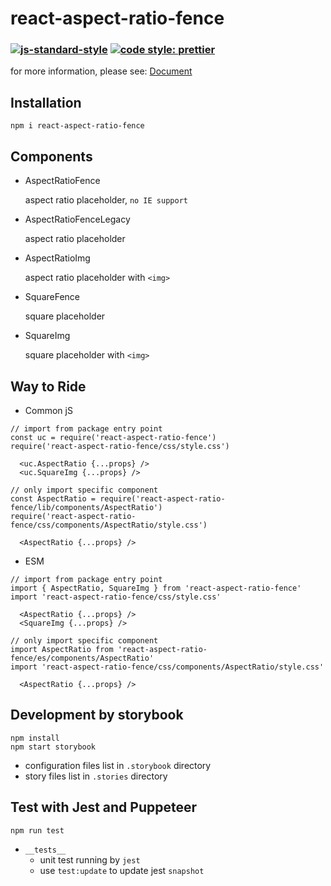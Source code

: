 # react-aspect-ratio-fence
### [![js-standard-style][standard-image]][standard-url] [![code style: prettier][prettier-image]][prettier-url]
[status-image]: https://screwdriver.ouroath.com/pipelines/1011642/badge
[status-url]: https://screwdriver.ouroath.com/pipelines/1011642
[standard-image]: https://img.shields.io/badge/code%20style-standard-brightgreen.svg
[standard-url]: http://standardjs.com
[prettier-image]: https://img.shields.io/badge/code_style-prettier-ff69b4.svg?style=flat-square
[prettier-url]: https://github.com/prettier/prettier

for more information, please see: <a href="https://git.ouroath.com/pages/danhuang/react-aspect-ratio-fence/">Document</a>

## Installation
```
npm i react-aspect-ratio-fence
```

## Components
- AspectRatioFence

  aspect ratio placeholder, `no IE support`

- AspectRatioFenceLegacy

  aspect ratio placeholder

- AspectRatioImg

  aspect ratio placeholder with `<img>`

- SquareFence

  square placeholder

- SquareImg

  square placeholder with `<img>`

## Way to Ride
- Common jS
```
// import from package entry point
const uc = require('react-aspect-ratio-fence')
require('react-aspect-ratio-fence/css/style.css')

  <uc.AspectRatio {...props} />
  <uc.SquareImg {...props} />

// only import specific component
const AspectRatio = require('react-aspect-ratio-fence/lib/components/AspectRatio')
require('react-aspect-ratio-fence/css/components/AspectRatio/style.css')

  <AspectRatio {...props} />
```

- ESM
```
// import from package entry point
import { AspectRatio, SquareImg } from 'react-aspect-ratio-fence'
import 'react-aspect-ratio-fence/css/style.css'

  <AspectRatio {...props} />
  <SquareImg {...props} />

// only import specific component
import AspectRatio from 'react-aspect-ratio-fence/es/components/AspectRatio'
import 'react-aspect-ratio-fence/css/components/AspectRatio/style.css'

  <AspectRatio {...props} />
```

## Development by storybook
```
npm install
npm start storybook
```
- configuration files list in `.storybook` directory
- story files list in `.stories` directory


## Test with Jest and Puppeteer
```
npm run test
```
- `__tests__`
  - unit test running by `jest`
  - use `test:update` to update jest `snapshot`
